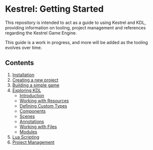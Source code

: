 # Kestrel: Getting Started
This repository is intended to act as a guide to using Kestrel and KDL, providing information on tooling,
project management and references regarding the Kestrel Game Engine.

This guide is a work in progress, and more will be added as the tooling evolves over time. 

## Contents
1. [Installation](docs/installation.md)
2. [Creating a new project](docs/create-project.md)
3. [Building a simple game](docs/simple-game.md)
4. [Exploring KDL](docs/kdl.md)
    - [Introduction](docs/kdl/introduction.md)
    - [Working with Resources](docs/kdl/resources.md)
    - [Defining Custom Types](docs/kdl/types.md)
    - [Components](docs/kdl/components.md)
    - [Scenes](docs/kdl/scenes.md)
    - [Annotations](docs/kdl/annotations.md)
    - [Working with Files](docs/kdl/files.md)
    - [Modules](docs/kdl/modules.md)
5. [Lua Scripting](docs/lua.md)
6. [Project Management](docs/project-management.md)

